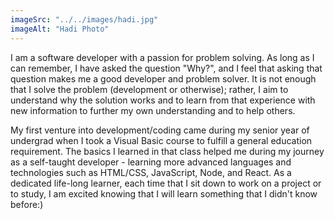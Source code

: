 ```yaml
---
imageSrc: "../../images/hadi.jpg"
imageAlt: "Hadi Photo"
---
```


I am a software developer with a passion for problem solving. As long as I can remember, I have asked the question "Why?", and I feel that asking that question makes me a good developer and problem solver. It is not enough that I solve the problem (development or otherwise); rather, I aim to understand why the solution works and to learn from that experience with new information to further my own understanding and to help others.

My first venture into development/coding came during my senior year of undergrad when I took a Visual Basic course to fulfill a general education requirement. The basics I learned in that class helped me during my journey as a self-taught developer - learning more advanced languages and technologies such as HTML/CSS, JavaScript, Node, and React. As a dedicated life-long learner, each time that I sit down to work on a project or to study, I am excited knowing that I will learn something that I didn't know before:)


